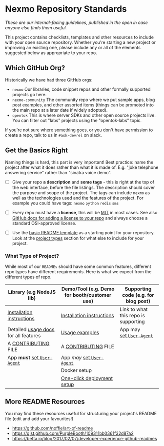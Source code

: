 # Nexmo Repository Standards

*These are our internal-facing guidelines, published in the open in case anyone else finds them useful.*

This project contains checklists, templates and other resources to include with your open source repository. Whether you're starting a new project or improving an existing one, please include any or all of the elements suggested below as appropriate to your repo.

## Which GitHub Org?

Historically we have had three GitHub orgs:

* `nexmo` Our libraries, code snippet repos and other formally supported projects go here.
* `nexmo-community` The community repo where we put sample apps, blog post examples, and other assorted items (things can be promoted into the main repo at a later date if widely adopted).
* `opentok` This is where server SDKs and other open source projects live. You can filter out "labs" projects using the "opentok-labs" topic.

If you're not sure where something goes, or you don't have permission to create a repo, talk to us in `#ask-devrel` on slack.

## Get the Basics Right

Naming things is hard, this part is very important! Best practice: name the project after what it does rather than what it is made of. E.g. "joke telephone answering service" rather than "sinatra voice demo".

- [ ] Give your repo **a description** and **some tags** - this is right at the top of the web interface, before the file listings. The description should cover the purpose and scope of the project. The tags can include `nexmo` as well as the technologies used and the features of the project. For example you could have tags: `nexmo` `python` `redis` `sms`

- [ ] Every repo must have a **license**, this will be [MIT](https://opensource.org/licenses/MIT) in most cases. See also: [GitHub docs for adding a license to your repo](https://help.github.com/en/articles/adding-a-license-to-a-repository) and always choose a standard OSI-approved license.

- [ ] Use the [basic README template](basic-readme-template.md) as a starting point for your repository. Look at the [project types](#what-type-of-project) section for what else to include for your project.

### What Type of Project?

While most of our `READMEs` should have some common features, different repo types have different requirements. Here is what we expect from the different types of repo.

Library (e.g NodeJS lib) | Demo/Tool (e.g. Demo for booth/customer use) | Supporting code (e.g. for blog post)
 ------------------------|----------------------------------------------|--------------------------------------
[Installation instructions](write-installation-instructions.md) | [Installation instructions](write-installation-instructions.md) | Link to what this repo is supporting
Detailed [usage docs](write-usage-docs.md) for all features | [Usage examples](write-usage-docs.md) | App may [set `User-Agent`](set-user-agent.md)
A [CONTRIBUTING](contributing-template.md) FILE | A [CONTRIBUTING](contributing-template.md) FILE | 
App **must** [set `User-Agent`](set-user-agent.md) | App *may* [set `User-Agent`](set-user-agent.md) |
&nbsp;  | Docker setup |
&nbsp;  | [One-click deployment setup](one-click-deploy.md) |


## More README Resources

You may find these resources useful for structuring your project's README file (edit and add your favourites!)

* https://github.com/noffle/art-of-readme
* https://gist.github.com/PurpleBooth/109311bb0361f32d87a2
* https://betta.io/blog/2017/02/07/developer-experience-github-readmes
